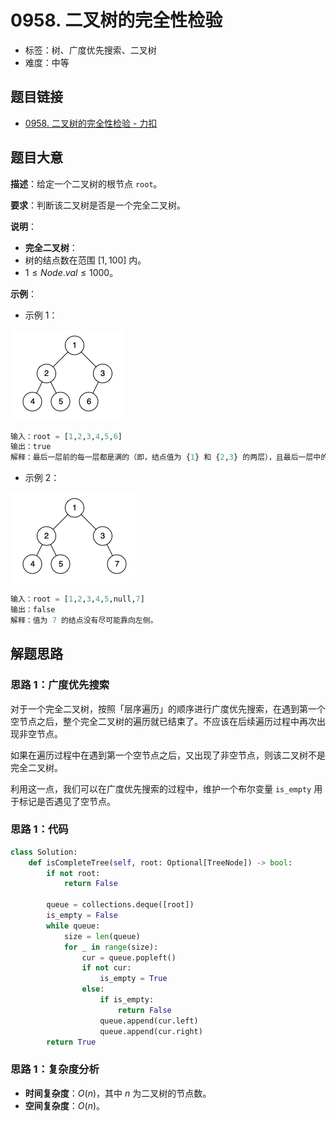 # 0958. 二叉树的完全性检验

- 标签：树、广度优先搜索、二叉树
- 难度：中等

## 题目链接

- [0958. 二叉树的完全性检验 - 力扣](https://leetcode.cn/problems/check-completeness-of-a-binary-tree/)

## 题目大意

**描述**：给定一个二叉树的根节点 `root`。

**要求**：判断该二叉树是否是一个完全二叉树。

**说明**：

- **完全二叉树**：
- 树的结点数在范围 $[1, 100]$ 内。
- $1 \le Node.val \le 1000$。

**示例**：

- 示例 1：

![](../images/20201024095801.png)

```python
输入：root = [1,2,3,4,5,6]
输出：true
解释：最后一层前的每一层都是满的（即，结点值为 {1} 和 {2,3} 的两层），且最后一层中的所有结点（{4,5,6}）都尽可能地向左。
```

- 示例 2：

![](../images/20201024095802.png)

```python
输入：root = [1,2,3,4,5,null,7]
输出：false
解释：值为 7 的结点没有尽可能靠向左侧。
```

## 解题思路

### 思路 1：广度优先搜索

对于一个完全二叉树，按照「层序遍历」的顺序进行广度优先搜索，在遇到第一个空节点之后，整个完全二叉树的遍历就已结束了。不应该在后续遍历过程中再次出现非空节点。

如果在遍历过程中在遇到第一个空节点之后，又出现了非空节点，则该二叉树不是完全二叉树。

利用这一点，我们可以在广度优先搜索的过程中，维护一个布尔变量 `is_empty` 用于标记是否遇见了空节点。

### 思路 1：代码

```python
class Solution:
    def isCompleteTree(self, root: Optional[TreeNode]) -> bool:
        if not root:
            return False

        queue = collections.deque([root])
        is_empty = False
        while queue:
            size = len(queue)
            for _ in range(size):
                cur = queue.popleft()
                if not cur:
                    is_empty = True
                else:
                    if is_empty:
                        return False
                    queue.append(cur.left)
                    queue.append(cur.right)
        return True
```

### 思路 1：复杂度分析

- **时间复杂度**：$O(n)$，其中 $n$ 为二叉树的节点数。
- **空间复杂度**：$O(n)$。
